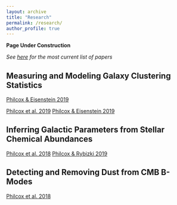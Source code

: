 ```yaml
---
layout: archive
title: "Research"
permalink: /research/
author_profile: true
---
```


**Page Under Construction**

*See [here](http://arxiv.org/a/philcox_o_1) for the most current list of papers*

Measuring and Modeling Galaxy Clustering Statistics
------------------------------------
[Philcox & Eisenstein 2019](https://arxiv.org/abs/1912.01010)

[Philcox et al. 2019](https://arxiv.org/abs/1904.11070)
[Philcox & Eisenstein 2019](https://arxiv.org/abs/1910.04764)

Inferring Galactic Parameters from Stellar Chemical Abundances
---------------------------------------------------------------
[Philcox et al. 2018](https://arxiv.org/abs/1712.05686)
[Philcox & Rybizki 2019](https://arxiv.org/pdf/1909.00812.pdf)

Detecting and Removing Dust from CMB B-Modes
-----------------
[Philcox et al. 2018](https://arxiv.org/abs/1805.09177)
